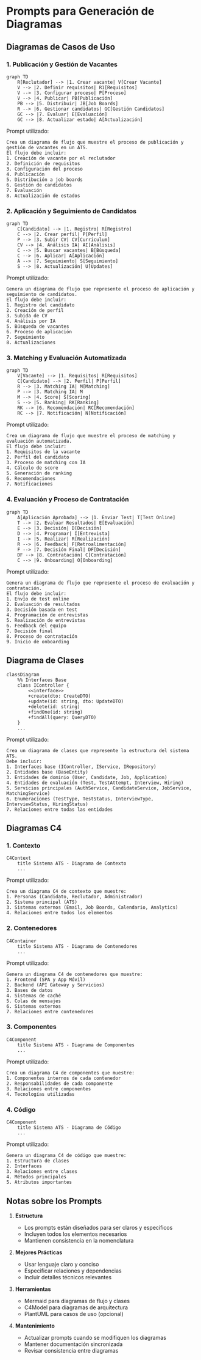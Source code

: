 # Prompts para Generación de Diagramas

## Diagramas de Casos de Uso

### 1. Publicación y Gestión de Vacantes
```mermaid
graph TD
    R[Reclutador] --> |1. Crear vacante| V[Crear Vacante]
    V --> |2. Definir requisitos| R1[Requisitos]
    V --> |3. Configurar proceso| P[Proceso]
    V --> |4. Publicar| PB[Publicación]
    PB --> |5. Distribuir| JB[Job Boards]
    R --> |6. Gestionar candidatos| GC[Gestión Candidatos]
    GC --> |7. Evaluar| E[Evaluación]
    GC --> |8. Actualizar estado| A[Actualización]
```

Prompt utilizado:
```
Crea un diagrama de flujo que muestre el proceso de publicación y gestión de vacantes en un ATS.
El flujo debe incluir:
1. Creación de vacante por el reclutador
2. Definición de requisitos
3. Configuración del proceso
4. Publicación
5. Distribución a job boards
6. Gestión de candidatos
7. Evaluación
8. Actualización de estados
```

### 2. Aplicación y Seguimiento de Candidatos
```mermaid
graph TD
    C[Candidato] --> |1. Registro| R[Registro]
    C --> |2. Crear perfil| P[Perfil]
    P --> |3. Subir CV| CV[Curriculum]
    CV --> |4. Análisis IA| AI[Análisis]
    C --> |5. Buscar vacantes| B[Búsqueda]
    C --> |6. Aplicar| A[Aplicación]
    A --> |7. Seguimiento| S[Seguimiento]
    S --> |8. Actualización| U[Updates]
```

Prompt utilizado:
```
Genera un diagrama de flujo que represente el proceso de aplicación y seguimiento de candidatos.
El flujo debe incluir:
1. Registro del candidato
2. Creación de perfil
3. Subida de CV
4. Análisis por IA
5. Búsqueda de vacantes
6. Proceso de aplicación
7. Seguimiento
8. Actualizaciones
```

### 3. Matching y Evaluación Automatizada
```mermaid
graph TD
    V[Vacante] --> |1. Requisitos| R[Requisitos]
    C[Candidato] --> |2. Perfil| P[Perfil]
    R --> |3. Matching IA| M[Matching]
    P --> |3. Matching IA| M
    M --> |4. Score| S[Scoring]
    S --> |5. Ranking| RK[Ranking]
    RK --> |6. Recomendación| RC[Recomendación]
    RC --> |7. Notificación| N[Notificación]
```

Prompt utilizado:
```
Crea un diagrama de flujo que muestre el proceso de matching y evaluación automatizada.
El flujo debe incluir:
1. Requisitos de la vacante
2. Perfil del candidato
3. Proceso de matching con IA
4. Cálculo de score
5. Generación de ranking
6. Recomendaciones
7. Notificaciones
```

### 4. Evaluación y Proceso de Contratación
```mermaid
graph TD
    A[Aplicación Aprobada] --> |1. Enviar Test| T[Test Online]
    T --> |2. Evaluar Resultados| E[Evaluación]
    E --> |3. Decisión| D[Decisión]
    D --> |4. Programar| I[Entrevista]
    I --> |5. Realizar| R[Realización]
    R --> |6. Feedback| F[Retroalimentación]
    F --> |7. Decisión Final| DF[Decisión]
    DF --> |8. Contratación| C[Contratación]
    C --> |9. Onboarding| O[Onboarding]
```

Prompt utilizado:
```
Genera un diagrama de flujo que represente el proceso de evaluación y contratación.
El flujo debe incluir:
1. Envío de test online
2. Evaluación de resultados
3. Decisión basada en test
4. Programación de entrevistas
5. Realización de entrevistas
6. Feedback del equipo
7. Decisión final
8. Proceso de contratación
9. Inicio de onboarding
```

## Diagrama de Clases

```mermaid
classDiagram
    %% Interfaces Base
    class IController {
        <<interface>>
        +create(dto: CreateDTO)
        +update(id: string, dto: UpdateDTO)
        +delete(id: string)
        +findOne(id: string)
        +findAll(query: QueryDTO)
    }
    ...
```

Prompt utilizado:
```
Crea un diagrama de clases que represente la estructura del sistema ATS.
Debe incluir:
1. Interfaces base (IController, IService, IRepository)
2. Entidades base (BaseEntity)
3. Entidades de dominio (User, Candidate, Job, Application)
4. Entidades de evaluación (Test, TestAttempt, Interview, Hiring)
5. Servicios principales (AuthService, CandidateService, JobService, MatchingService)
6. Enumeraciones (TestType, TestStatus, InterviewType, InterviewStatus, HiringStatus)
7. Relaciones entre todas las entidades
```

## Diagramas C4

### 1. Contexto
```mermaid
C4Context
    title Sistema ATS - Diagrama de Contexto
    ...
```

Prompt utilizado:
```
Crea un diagrama C4 de contexto que muestre:
1. Personas (Candidato, Reclutador, Administrador)
2. Sistema principal (ATS)
3. Sistemas externos (Email, Job Boards, Calendario, Analytics)
4. Relaciones entre todos los elementos
```

### 2. Contenedores
```mermaid
C4Container
    title Sistema ATS - Diagrama de Contenedores
    ...
```

Prompt utilizado:
```
Genera un diagrama C4 de contenedores que muestre:
1. Frontend (SPA y App Móvil)
2. Backend (API Gateway y Servicios)
3. Bases de datos
4. Sistemas de caché
5. Colas de mensajes
6. Sistemas externos
7. Relaciones entre contenedores
```

### 3. Componentes
```mermaid
C4Component
    title Sistema ATS - Diagrama de Componentes
    ...
```

Prompt utilizado:
```
Crea un diagrama C4 de componentes que muestre:
1. Componentes internos de cada contenedor
2. Responsabilidades de cada componente
3. Relaciones entre componentes
4. Tecnologías utilizadas
```

### 4. Código
```mermaid
C4Component
    title Sistema ATS - Diagrama de Código
    ...
```

Prompt utilizado:
```
Genera un diagrama C4 de código que muestre:
1. Estructura de clases
2. Interfaces
3. Relaciones entre clases
4. Métodos principales
5. Atributos importantes
```

## Notas sobre los Prompts

1. **Estructura**
   - Los prompts están diseñados para ser claros y específicos
   - Incluyen todos los elementos necesarios
   - Mantienen consistencia en la nomenclatura

2. **Mejores Prácticas**
   - Usar lenguaje claro y conciso
   - Especificar relaciones y dependencias
   - Incluir detalles técnicos relevantes

3. **Herramientas**
   - Mermaid para diagramas de flujo y clases
   - C4Model para diagramas de arquitectura
   - PlantUML para casos de uso (opcional)

4. **Mantenimiento**
   - Actualizar prompts cuando se modifiquen los diagramas
   - Mantener documentación sincronizada
   - Revisar consistencia entre diagramas 